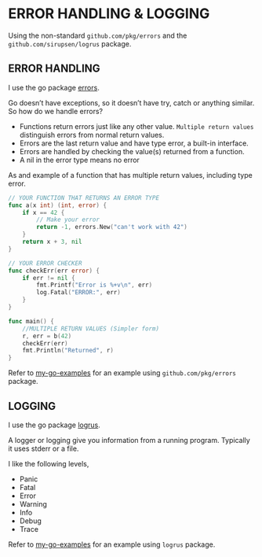 # ERROR HANDLING & LOGGING

Using the non-standard `github.com/pkg/errors` and
the `github.com/sirupsen/logrus` package.

## ERROR HANDLING

I use the go package
[errors](http://github.com/pkg/errors).

Go doesn’t have exceptions, so it doesn’t have try, catch or anything similar.
So how do we handle errors?

* Functions return errors just like any other value. `Multiple return values`
  distinguish errors from normal return values.
* Errors are the last return value and have type error, a built-in interface.
* Errors are handled by checking the value(s) returned from a function.
* A nil in the error type means no error

As and example of a function that has multiple return values, including type error.

```go
// YOUR FUNCTION THAT RETURNS AN ERROR TYPE
func a(x int) (int, error) {
    if x == 42 {
        // Make your error
        return -1, errors.New("can't work with 42")
    }
    return x + 3, nil
}

// YOUR ERROR CHECKER
func checkErr(err error) {
    if err != nil {
        fmt.Printf("Error is %+v\n", err)
        log.Fatal("ERROR:", err)
    }
}

func main() {
    //MULTIPLE RETURN VALUES (Simpler form)
    r, err = b(42)
    checkErr(err)
    fmt.Println("Returned", r)
}
```

Refer to
[my-go-examples](https://github.com/JeffDeCola/my-go-examples/tree/master/packages/logrus)
for an example using `github.com/pkg/errors` package.

## LOGGING

I use the go package
[logrus](https://github.com/sirupsen/logrus).

A logger or logging give you information from a running program.
Typically it uses stderr or a file.

I like the following levels,

* Panic
* Fatal
* Error
* Warning
* Info
* Debug
* Trace

Refer to
[my-go-examples](https://github.com/JeffDeCola/my-go-examples/tree/master/packages/logrus)
for an example using `logrus` package.
